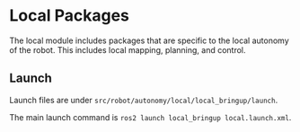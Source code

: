 # Local Packages
The local module includes packages that are specific to the local autonomy of the robot. This includes local mapping, planning, and control.

## Launch
Launch files are under `src/robot/autonomy/local/local_bringup/launch`.

The main launch command is `ros2 launch local_bringup local.launch.xml`.

